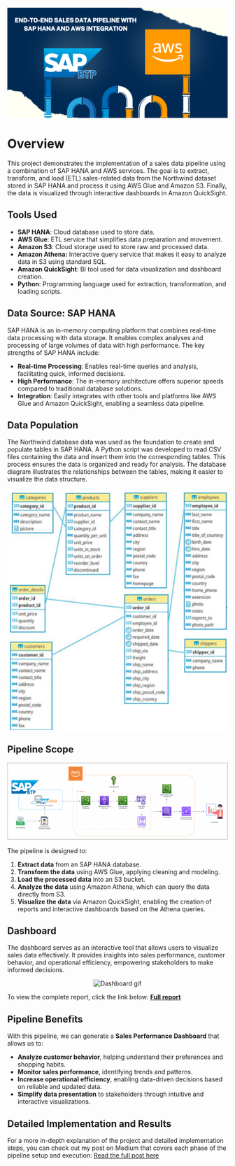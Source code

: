 ![Pipeline Diagram](images/Pipeline/banner.png)

# Overview
This project demonstrates the implementation of a sales data pipeline using a combination of SAP HANA and AWS services. The goal is to extract, transform, and load (ETL) sales-related data from the Northwind dataset stored in SAP HANA and process it using AWS Glue and Amazon S3. Finally, the data is visualized through interactive dashboards in Amazon QuickSight.

## Tools Used
- **SAP HANA**: Cloud database used to store data.
- **AWS Glue**: ETL service that simplifies data preparation and movement.
- **Amazon S3**: Cloud storage used to store raw and processed data.
- **Amazon Athena:** Interactive query service that makes it easy to analyze data in S3 using standard SQL.
- **Amazon QuickSight**: BI tool used for data visualization and dashboard creation.
- **Python**: Programming language used for extraction, transformation, and loading scripts.
  
## Data Source: SAP HANA
SAP HANA is an in-memory computing platform that combines real-time data processing with data storage. It enables complex analyses and processing of large volumes of data with high performance. The key strengths of SAP HANA include:
- **Real-time Processing**: Enables real-time queries and analysis, facilitating quick, informed decisions.
- **High Performance**: The in-memory architecture offers superior speeds compared to traditional database solutions.
- **Integration**: Easily integrates with other tools and platforms like AWS Glue and Amazon QuickSight, enabling a seamless data pipeline.

## Data Population
The Northwind database data was used as the foundation to create and populate tables in SAP HANA. A Python script was developed to read CSV files containing the data and insert them into the corresponding tables. This process ensures the data is organized and ready for analysis. The database diagram illustrates the relationships between the tables, making it easier to visualize the data structure.
<div align="center">
  <img src="images/database/database_schema.png" alt="Database Diagram" />
</div>

## Pipeline Scope
<div align="center">
  <img src="images/Pipeline/data_pipeline.gif" alt="Pipeline Flow" />
</div>

The pipeline is designed to:
1. **Extract data** from an SAP HANA database.
2. **Transform the data** using AWS Glue, applying cleaning and modeling.
3. **Load the processed data** into an S3 bucket.
4. **Analyze the data**  using Amazon Athena, which can query the data directly from S3.
5. **Visualize the data** via Amazon QuickSight, enabling the creation of reports and interactive dashboards based on the Athena queries.


## Dashboard
The dashboard serves as an interactive tool that allows users to visualize sales data effectively. It provides insights into sales performance, customer behavior, and operational efficiency, empowering stakeholders to make informed decisions.

<div align="center">
  <img src="images/dashboard/dash.gif" alt="Dashboard gif" />
</div>

To view the complete report, click the link below:
**[Full report](images/dashboard/sales_performance_dashboard.pdf)**

## Pipeline Benefits
With this pipeline, we can generate a **Sales Performance Dashboard** that allows us to:
- **Analyze customer behavior**, helping understand their preferences and shopping habits.
- **Monitor sales performance**, identifying trends and patterns.
- **Increase operational efficiency**, enabling data-driven decisions based on reliable and updated data.
- **Simplify data presentation** to stakeholders through intuitive and interactive visualizations.

## Detailed Implementation and Results
For a more in-depth explanation of the project and detailed implementation steps, you can check out my post on Medium that covers each phase of the pipeline setup and execution:
[Read the full post here](https://medium.com/https://medium.com/@paulodalst/end-to-end-sales-data-pipeline-with-sap-hana-and-aws-integration-fd84af9160db)
